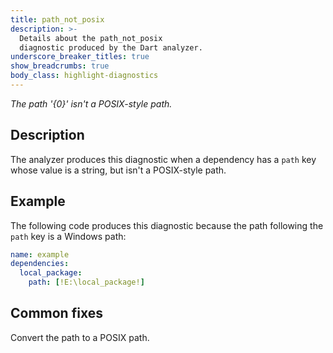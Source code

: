 ```yaml
---
title: path_not_posix
description: >-
  Details about the path_not_posix
  diagnostic produced by the Dart analyzer.
underscore_breaker_titles: true
show_breadcrumbs: true
body_class: highlight-diagnostics
---
```


_The path '{0}' isn't a POSIX-style path._

## Description

The analyzer produces this diagnostic when a dependency has a `path` key
whose value is a string, but isn't a POSIX-style path.

## Example

The following code produces this diagnostic because the path following the
`path` key is a Windows path:

```yaml
name: example
dependencies:
  local_package:
    path: [!E:\local_package!]
```

## Common fixes

Convert the path to a POSIX path.
